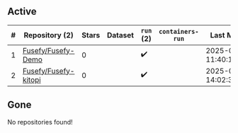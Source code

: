 ## Active
| # | Repository (2) | Stars | Dataset | `run` (2) | `containers-run` | Last Modified |
| --- | --- | --- | --- | --- | --- | --- |
| 1 | [Fusefy/Fusefy-Demo](https://github.com/Fusefy/Fusefy-Demo) | 0 |  | :heavy_check_mark: |  | 2025-07-21 11:40:18+00:00 |
| 2 | [Fusefy/Fusefy-kitopi](https://github.com/Fusefy/Fusefy-kitopi) | 0 |  | :heavy_check_mark: |  | 2025-08-04 14:02:35+00:00 |

## Gone
No repositories found!
